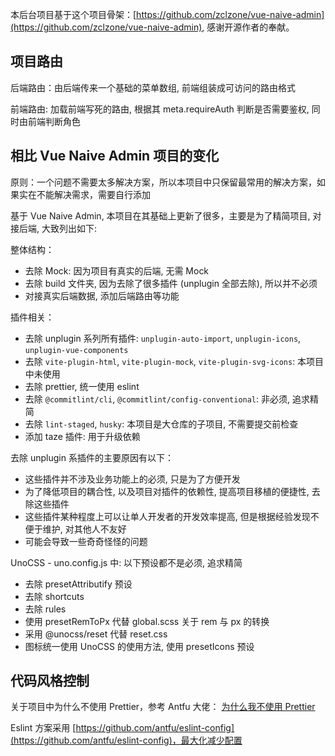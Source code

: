本后台项目基于这个项目骨架：[https://github.com/zclzone/vue-naive-admin](https://github.com/zclzone/vue-naive-admin), 感谢开源作者的奉献。

## 项目路由

后端路由：由后端传来一个基础的菜单数组, 前端组装成可访问的路由格式 

前端路由: 加载前端写死的路由, 根据其 meta.requireAuth 判断是否需要鉴权, 同时由前端判断角色

## 相比 Vue Naive Admin 项目的变化

原则：一个问题不需要太多解决方案，所以本项目中只保留最常用的解决方案，如果实在不能解决需求，需要自行添加


基于 Vue Naive Admin, 本项目在其基础上更新了很多，主要是为了精简项目, 对接后端, 大致列出如下:

整体结构：
- 去除 Mock: 因为项目有真实的后端, 无需 Mock
- 去除 build 文件夹, 因为去除了很多插件 (unplugin 全部去除), 所以并不必须
- 对接真实后端数据, 添加后端路由等功能

插件相关：
- 去除 unplugin 系列所有插件: `unplugin-auto-import`, `unplugin-icons`, `unplugin-vue-components`
- 去除 `vite-plugin-html`, `vite-plugin-mock`, `vite-plugin-svg-icons`: 本项目中未使用
- 去除 prettier, 统一使用 eslint
- 去除 `@commitlint/cli`, `@commitlint/config-conventional`: 非必须, 追求精简
- 去除 `lint-staged`, `husky`: 本项目是大仓库的子项目, 不需要提交前检查
- 添加 taze 插件: 用于升级依赖

去除 unplugin 系插件的主要原因有以下：
- 这些插件并不涉及业务功能上的必须, 只是为了方便开发
- 为了降低项目的耦合性, 以及项目对插件的依赖性, 提高项目移植的便捷性, 去除这些插件
- 这些插件某种程度上可以让单人开发者的开发效率提高, 但是根据经验发现不便于维护, 对其他人不友好
- 可能会导致一些奇奇怪怪的问题

UnoCSS - uno.config.js 中: 以下预设都不是必须, 追求精简
- 去除 presetAttributify 预设
- 去除 shortcuts
- 去除 rules
- 使用 presetRemToPx 代替 global.scss 关于 rem 与 px 的转换
- 采用 @unocss/reset 代替 reset.css
- 图标统一使用 UnoCSS 的使用方法, 使用 presetIcons 预设

## 代码风格控制

关于项目中为什么不使用 Prettier，参考 Antfu 大佬： [为什么我不使用 Prettier](https://antfu.me/posts/why-not-prettier-zh)

Eslint 方案采用 [https://github.com/antfu/eslint-config](https://github.com/antfu/eslint-config)，最大化减少配置

